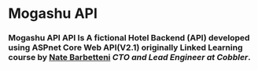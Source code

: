 # Mogashu API 
### Mogashu API API Is A fictional Hotel Backend (API) developed using ASPnet Core Web API(V2.1) originally Linked Learning course by [Nate Barbetteni](https://www.linkedin.com/in/nbarbettini) *CTO and Lead Engineer at Cobbler*.